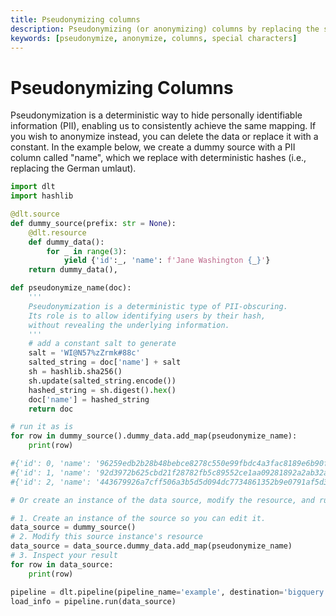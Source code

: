 ```yaml
---
title: Pseudonymizing columns
description: Pseudonymizing (or anonymizing) columns by replacing the special characters
keywords: [pseudonymize, anonymize, columns, special characters]
---
```


# Pseudonymizing Columns

Pseudonymization is a deterministic way to hide personally identifiable information (PII), enabling us to consistently achieve the same mapping. If you wish to anonymize instead, you can delete the data or replace it with a constant. In the example below, we create a dummy source with a PII column called "name", which we replace with deterministic hashes (i.e., replacing the German umlaut).

```python
import dlt
import hashlib

@dlt.source
def dummy_source(prefix: str = None):
    @dlt.resource
    def dummy_data():
        for _ in range(3):
            yield {'id':_, 'name': f'Jane Washington {_}'}
    return dummy_data(),

def pseudonymize_name(doc):
    '''
    Pseudonymization is a deterministic type of PII-obscuring.
    Its role is to allow identifying users by their hash,
    without revealing the underlying information.
    '''
    # add a constant salt to generate
    salt = 'WI@N57%zZrmk#88c'
    salted_string = doc['name'] + salt
    sh = hashlib.sha256()
    sh.update(salted_string.encode())
    hashed_string = sh.digest().hex()
    doc['name'] = hashed_string
    return doc

# run it as is
for row in dummy_source().dummy_data.add_map(pseudonymize_name):
    print(row)

#{'id': 0, 'name': '96259edb2b28b48bebce8278c550e99fbdc4a3fac8189e6b90f183ecff01c442'}
#{'id': 1, 'name': '92d3972b625cbd21f28782fb5c89552ce1aa09281892a2ab32aee8feeb3544a1'}
#{'id': 2, 'name': '443679926a7cff506a3b5d5d094dc7734861352b9e0791af5d39db5a7356d11a'}

# Or create an instance of the data source, modify the resource, and run the source.

# 1. Create an instance of the source so you can edit it.
data_source = dummy_source()
# 2. Modify this source instance's resource
data_source = data_source.dummy_data.add_map(pseudonymize_name)
# 3. Inspect your result
for row in data_source:
    print(row)

pipeline = dlt.pipeline(pipeline_name='example', destination='bigquery', dataset_name='normalized_data')
load_info = pipeline.run(data_source)
```


